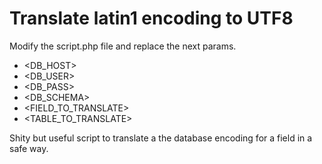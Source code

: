Translate latin1 encoding to UTF8
=================================

Modify the script.php file and replace the next params.

* <DB_HOST>
* <DB_USER>
* <DB_PASS>
* <DB_SCHEMA>
* <FIELD_TO_TRANSLATE>
* <TABLE_TO_TRANSLATE>
 
Shity but useful script to translate a the database encoding for a field in a safe way.
